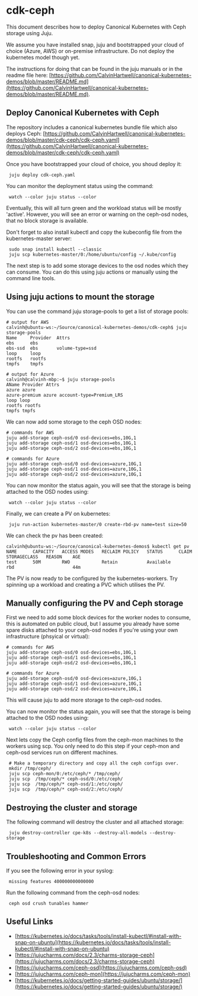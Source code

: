 # cdk-ceph

This document describes how to deploy Canonical Kubernetes with Ceph storage using Juju.

We assume you have installed snap, juju and bootstrapped your cloud of choice (Azure, AWS) or on-premise infrastructure. Do not deploy the kubernetes model though yet.

The instructions for doing that can be found in the juju manuals or in the readme file here: [https://github.com/CalvinHartwell/canonical-kubernetes-demos/blob/master/README.md](https://github.com/CalvinHartwell/canonical-kubernetes-demos/blob/master/README.md).

## Deploy Canonical Kubernetes with Ceph

The repository includes a canonical kubernetes bundle file which also deploys Ceph: [https://github.com/CalvinHartwell/canonical-kubernetes-demos/blob/master/cdk-ceph/cdk-ceph.yaml](https://github.com/CalvinHartwell/canonical-kubernetes-demos/blob/master/cdk-ceph/cdk-ceph.yaml)

Once you have bootstrapped your cloud of choice, you shoud deploy it:

```
 juju deploy cdk-ceph.yaml
```

You can monitor the deployment status using the command:

```
 watch --color juju status --color
```

Eventually, this will all turn green and the workload status will be mostly 'active'. However, you will see an error or warning on the ceph-osd nodes, that no block storage is available.

Don't forget to also install kubectl and copy the kubeconfig file from the kubernetes-master server:

```
 sudo snap install kubectl --classic
 juju scp kubernetes-master/0:/home/ubuntu/config ~/.kube/config
```


The next step is to add some storage devices to the osd nodes which they can consume. You can do this using juju actions or manually using the command line tools.

## Using juju actions to mount the storage

You can use the command juju storage-pools to get a list of storage pools:

```
# output for AWS
calvinh@ubuntu-ws:~/Source/canonical-kubernetes-demos/cdk-ceph$ juju storage-pools
Name     Provider  Attrs
ebs      ebs       
ebs-ssd  ebs       volume-type=ssd
loop     loop      
rootfs   rootfs    
tmpfs    tmpfs

# output for Azure
calvinh@calvinh-mbp:~$ juju storage-pools
AName Provider Attrs
azure azure
azure-premium azure account-type=Premium_LRS
loop loop
rootfs rootfs
tmpfs tmpfs
```

We can now add some storage to the ceph OSD nodes:

```
# commands for AWS
juju add-storage ceph-osd/0 osd-devices=ebs,10G,1
juju add-storage ceph-osd/1 osd-devices=ebs,10G,1
juju add-storage ceph-osd/2 osd-devices=ebs,10G,1

# commands for Azure
juju add-storage ceph-osd/0 osd-devices=azure,10G,1
juju add-storage ceph-osd/1 osd-devices=azure,10G,1
juju add-storage ceph-osd/2 osd-devices=azure,10G,1
```

You can now monitor the status again, you will see that the storage is being attached to the OSD nodes using:

```
 watch --color juju status --color
```

Finally, we can create a PV on kubernetes:

```
 juju run-action kubernetes-master/0 create-rbd-pv name=test size=50
```

We can check the pv has been created:

```
calvinh@ubuntu-ws:~/Source/canonical-kubernetes-demos$ kubectl get pv
NAME      CAPACITY   ACCESS MODES   RECLAIM POLICY   STATUS      CLAIM     STORAGECLASS   REASON    AGE
test      50M        RWO            Retain           Available             rbd                      44m

```

The PV is now ready to be configured by the kubernetes-workers. Try spinning up a workload and creating a PVC which utilises the PV.

## Manually configuring the PV and Ceph storage

First we need to add some block devices for the worker nodes to consume, this is automated on public cloud, but I assume you already have some spare disks attached to your ceph-osd nodes if you're using your own infrastructure (phsyical or virtual):

```
# commands for AWS
juju add-storage ceph-osd/0 osd-devices=ebs,10G,1
juju add-storage ceph-osd/1 osd-devices=ebs,10G,1
juju add-storage ceph-osd/2 osd-devices=ebs,10G,1

# commands for Azure
juju add-storage ceph-osd/0 osd-devices=azure,10G,1
juju add-storage ceph-osd/1 osd-devices=azure,10G,1
juju add-storage ceph-osd/2 osd-devices=azure,10G,1
```

This will cause juju to add more storage to the ceph-osd nodes.


You can now monitor the status again, you will see that the storage is being attached to the OSD nodes using:

```
 watch --color juju status --color
```

Next lets copy the Ceph config files from the ceph-mon machines to the workers using scp. You only need to do this step if your ceph-mon and ceph-osd services run on different machines.

```
 # Make a temporary directory and copy all the ceph configs over.
 mkdir /tmp/ceph/
 juju scp ceph-mon/0:/etc/ceph/* /tmp/ceph/
 juju scp  /tmp/ceph/* ceph-osd/0:/etc/ceph/
 juju scp  /tmp/ceph/* ceph-osd/1:/etc/ceph/
 juju scp  /tmp/ceph/* ceph-osd/2:/etc/ceph/
```



## Destroying the cluster and storage

The following command will destroy the cluster and all attached storage:

```
 juju destroy-controller cpe-k8s --destroy-all-models --destroy-storage
```

## Troubleshooting and Common Errors

If you see the following error in your syslog:

```
 missing features 400000000000000
```

Run the following command from the ceph-osd nodes:

```
 ceph osd crush tunables hammer 
```

## Useful Links
- [https://kubernetes.io/docs/tasks/tools/install-kubectl/#install-with-snap-on-ubuntu](https://kubernetes.io/docs/tasks/tools/install-kubectl/#install-with-snap-on-ubuntu)
- [https://jujucharms.com/docs/2.3/charms-storage-ceph](https://jujucharms.com/docs/2.3/charms-storage-ceph)
- [https://jujucharms.com/ceph-osd](https://jujucharms.com/ceph-osd)
- [https://jujucharms.com/ceph-mon](https://jujucharms.com/ceph-mon)
- [https://kubernetes.io/docs/getting-started-guides/ubuntu/storage/](https://kubernetes.io/docs/getting-started-guides/ubuntu/storage/)
